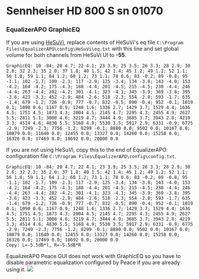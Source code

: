 # Sennheiser HD 800 S sn 01070
### EqualizerAPO GraphicEQ
If you are using [HeSuVi](https://sourceforge.net/projects/hesuvi/), replace contents of HeSuVi's eq file `C:\Program Files\EqualizerAPO\config\HeSuVi\eq.txt` with this line and set global volume for both channels from HeSuVi UI to **-55**.
```
GraphicEQ: 10 -84; 20 4.7; 22 4.1; 23 3.9; 25 3.5; 26 3.3; 28 2.9; 30 2.6; 32 2.3; 35 2.0; 37 1.8; 40 1.5; 42 1.4; 45 1.2; 49 1.2; 52 1.1; 56 1.0; 59 1.1; 64 1.2; 68 1.2; 73 1.1; 78 0.6; 83 -0.2; 89 -0.8; 95 -1.1; 102 -1.7; 109 -2.3; 117 -2.9; 125 -3.4; 134 -3.8; 143 -4.0; 153 -4.2; 164 -4.2; 175 -4.3; 188 -4.4; 201 -4.5; 215 -4.5; 230 -4.4; 246 -4.4; 263 -4.4; 282 -4.2; 301 -4.1; 323 -4.1; 345 -3.9; 369 -3.8; 395 -3.6; 423 -3.3; 452 -2.9; 484 -2.6; 518 -2.3; 554 -2.0; 593 -1.7; 635 -1.4; 679 -1.2; 726 -0.9; 777 -0.7; 832 -0.5; 890 -0.4; 952 -0.1; 1019 0.1; 1090 0.6; 1167 0.9; 1248 1.6; 1336 2.7; 1429 3.7; 1529 4.4; 1636 4.5; 1751 4.5; 1873 4.3; 2004 4.5; 2145 4.7; 2295 4.3; 2455 4.9; 2627 5.5; 2811 5.1; 3008 4.6; 3219 4.7; 3444 4.9; 3685 3.7; 3943 2.8; 4219 3.3; 4514 4.6; 4830 5.5; 5168 4.9; 5530 3.5; 5917 2.9; 6331 -0.9; 6775 -2.9; 7249 -2.3; 7756 -1.2; 8299 -0.1; 8880 0.0; 9502 0.0; 10167 0.0; 10879 0.0; 11640 0.0; 12455 0.0; 13327 0.0; 14260 0.0; 15258 0.0; 16326 0.0; 17469 0.0; 18692 0.0; 20000 0.0
```
If you are not using HeSuVi, copy this to the end of EqualizerAPO configuration file `C:\Program Files\EqualizerAPO\config\config.txt`.
```
GraphicEQ: 10 -84; 20 4.7; 22 4.1; 23 3.9; 25 3.5; 26 3.3; 28 2.9; 30 2.6; 32 2.3; 35 2.0; 37 1.8; 40 1.5; 42 1.4; 45 1.2; 49 1.2; 52 1.1; 56 1.0; 59 1.1; 64 1.2; 68 1.2; 73 1.1; 78 0.6; 83 -0.2; 89 -0.8; 95 -1.1; 102 -1.7; 109 -2.3; 117 -2.9; 125 -3.4; 134 -3.8; 143 -4.0; 153 -4.2; 164 -4.2; 175 -4.3; 188 -4.4; 201 -4.5; 215 -4.5; 230 -4.4; 246 -4.4; 263 -4.4; 282 -4.2; 301 -4.1; 323 -4.1; 345 -3.9; 369 -3.8; 395 -3.6; 423 -3.3; 452 -2.9; 484 -2.6; 518 -2.3; 554 -2.0; 593 -1.7; 635 -1.4; 679 -1.2; 726 -0.9; 777 -0.7; 832 -0.5; 890 -0.4; 952 -0.1; 1019 0.1; 1090 0.6; 1167 0.9; 1248 1.6; 1336 2.7; 1429 3.7; 1529 4.4; 1636 4.5; 1751 4.5; 1873 4.3; 2004 4.5; 2145 4.7; 2295 4.3; 2455 4.9; 2627 5.5; 2811 5.1; 3008 4.6; 3219 4.7; 3444 4.9; 3685 3.7; 3943 2.8; 4219 3.3; 4514 4.6; 4830 5.5; 5168 4.9; 5530 3.5; 5917 2.9; 6331 -0.9; 6775 -2.9; 7249 -2.3; 7756 -1.2; 8299 -0.1; 8880 0.0; 9502 0.0; 10167 0.0; 10879 0.0; 11640 0.0; 12455 0.0; 13327 0.0; 14260 0.0; 15258 0.0; 16326 0.0; 17469 0.0; 18692 0.0; 20000 0.0
Copy: L=-5.5dB*l, R=-5.5dB*R
```
EqualizerAPO Peace GUI does not work with GraphicEQ so you have to disable parametric equalization configured by Peace if you are already using it.
![](https://raw.githubusercontent.com/jaakkopasanen/AutoEq/master/results/Headphone.com/innerfidelity/onear/Sennheiser%20HD%20800%20S%20sn%2001070/Sennheiser%20HD%20800%20S%20sn%2001070.png)
